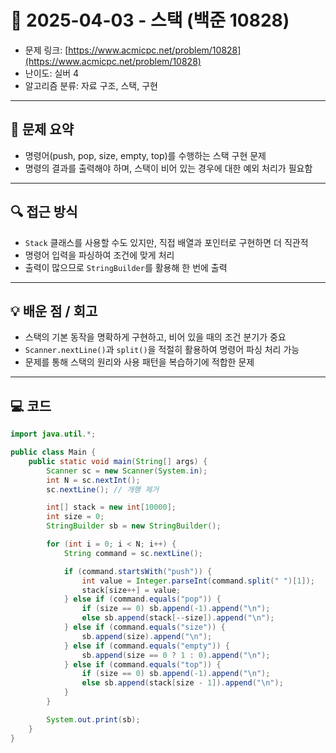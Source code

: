 # 📅 2025-04-03 - 스택 (백준 10828)

<!-- 문제 링크 -->
- 문제 링크: [https://www.acmicpc.net/problem/10828](https://www.acmicpc.net/problem/10828)
- 난이도: 실버 4
- 알고리즘 분류: 자료 구조, 스택, 구현

---

## 📌 문제 요약

- 명령어(push, pop, size, empty, top)를 수행하는 스택 구현 문제
- 명령의 결과를 출력해야 하며, 스택이 비어 있는 경우에 대한 예외 처리가 필요함

---

## 🔍 접근 방식

- `Stack` 클래스를 사용할 수도 있지만, 직접 배열과 포인터로 구현하면 더 직관적
- 명령어 입력을 파싱하여 조건에 맞게 처리
- 출력이 많으므로 `StringBuilder`를 활용해 한 번에 출력

---

## 💡 배운 점 / 회고

- 스택의 기본 동작을 명확하게 구현하고, 비어 있을 때의 조건 분기가 중요
- `Scanner.nextLine()`과 `split()`을 적절히 활용하여 명령어 파싱 처리 가능
- 문제를 통해 스택의 원리와 사용 패턴을 복습하기에 적합한 문제

---

## 💻 코드

```java
import java.util.*;

public class Main {
    public static void main(String[] args) {
        Scanner sc = new Scanner(System.in);
        int N = sc.nextInt();
        sc.nextLine(); // 개행 제거

        int[] stack = new int[10000];
        int size = 0;
        StringBuilder sb = new StringBuilder();

        for (int i = 0; i < N; i++) {
            String command = sc.nextLine();

            if (command.startsWith("push")) {
                int value = Integer.parseInt(command.split(" ")[1]);
                stack[size++] = value;
            } else if (command.equals("pop")) {
                if (size == 0) sb.append(-1).append("\n");
                else sb.append(stack[--size]).append("\n");
            } else if (command.equals("size")) {
                sb.append(size).append("\n");
            } else if (command.equals("empty")) {
                sb.append(size == 0 ? 1 : 0).append("\n");
            } else if (command.equals("top")) {
                if (size == 0) sb.append(-1).append("\n");
                else sb.append(stack[size - 1]).append("\n");
            }
        }

        System.out.print(sb);
    }
}
